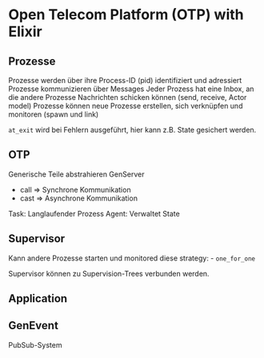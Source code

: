 # Open Telecom Platform (OTP) with Elixir

## Prozesse
Prozesse werden über ihre Process-ID (pid) identifiziert und adressiert
Prozesse kommunizieren über Messages
Jeder Prozess hat eine Inbox, an die andere Prozesse Nachrichten schicken können (send, receive, Actor model)
Prozesse können neue Prozesse erstellen, sich verknüpfen und monitoren (spawn und link)

`at_exit` wird bei Fehlern ausgeführt, hier kann z.B. State gesichert werden.

## OTP
Generische Teile abstrahieren
GenServer
  - call ⇒ Synchrone Kommunikation
  - cast ⇒ Asynchrone Kommunikation

  Task: Langlaufender Prozess
  Agent: Verwaltet State

## Supervisor
Kann andere Prozesse starten und monitored diese
  strategy:
    - `one_for_one`

Supervisor können zu Supervision-Trees verbunden werden.

## Application


## GenEvent
PubSub-System
